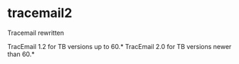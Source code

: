 # tracemail2
Tracemail rewritten

TracEmail 1.2 for TB versions up to 60.*
TracEmail 2.0 for TB versions newer than 60.*